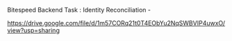 Bitespeed Backend Task : Identity Reconciliation -

<a>https://drive.google.com/file/d/1m57CORq21t0T4EObYu2NqSWBVIP4uwxO/view?usp=sharing</a>

